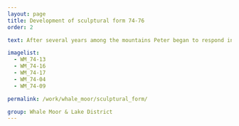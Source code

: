 ```yaml
---
layout: page
title: Development of sculptural form 74-76
order: 2

text: After several years among the mountains Peter began to respond increasingly to rock and  water in a more elemental way - giving material sculpted depth in place of abstract bands and fields.  This development of style can be read as an amalgamation of his pre and post Cornish 'Wave Series' abstractions in acrylic.

imagelist:
  - WM_74-13
  - WM_74-16
  - WM_74-17
  - WM_74-04
  - WM_74-09

permalink: /work/whale_moor/sculptural_form/

group: Whale Moor & Lake District
---
```

